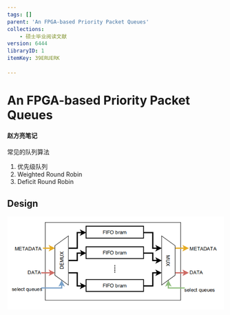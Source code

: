 ```yaml
---
tags: []
parent: 'An FPGA-based Priority Packet Queues'
collections:
    - 硕士毕业阅读文献
version: 6444
libraryID: 1
itemKey: 39ERUERK

---
```

# An FPGA-based Priority Packet Queues

#### 赵方亮笔记

常见的队列算法

1.  优先级队列
2.  Weighted Round Robin
3.  Deficit Round Robin

## Design

![\<img alt="" data-attachment-key="XUDXWU25" width="659" height="283" src="attachments/XUDXWU25.png" ztype="zimage">](attachments/XUDXWU25.png)
